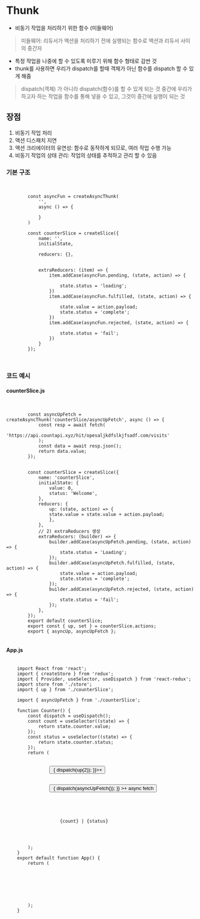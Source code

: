 # Thunk
- 비동기 작업을 처리하기 위한 함수 (미들웨어)
> 미들웨어: 리듀서가 액션을 처리하기 전에 실행되는 함수로 액션과 리듀서 사이의 중간자
- 특정 작업을 나중에 할 수 있도록 미루기 위해 함수 형태로 감싼 것
- thunk를 사용하면 우리가 dispatch를 할때 객체가 아닌 함수를 dispatch 할 수 있게 해줌 
> dispatch(객체) 가 아니라 dispatch(함수)를 할 수 있게 되는 것
> 중간에 우리가 하고자 하는 작업을 함수를 통해 넣을 수 있고, 그것이 중간에 실행이 되는 것

## 장점
1. 비동기 작업 처리
2. 액션 디스패치 지연
3. 액션 크리에이터의 유연성: 함수로 동작하게 되므로, 여러 작업 수행 가능
4. 비동기 작업의 상태 관리: 작업의 상태를 추적하고 관리 할 수 있음

### 기본 구조
<pre>
    <code>
        <!-- createAsyncThunk는 비동기 작업을 처리하는 action을 만들어줌 -->
        const asyncFun = createAsyncThunk(
            '', <!-- 타입 -->
            async () => {
                <!-- 액션이 실행되었을 때 처리 되어야 하는 작업 -->
            }
        )

        const counterSlice = createSlice({
            name: '',
            initialState, 
            <!-- 동기적인 action
                - 자동으로 action create가 생성 O (툴깃)
             -->
            reducers: {},

            <!-- 비동기적인 action 
                - 자동으로 action create가 생성 X
            -->
            extraReducers: (item) => {
                item.addCase(asyncFun.pending, (state, action) => {
                    <!-- 진행중 -->
                    state.status = 'loading';
                })
                item.addCase(asyncFun.fulfilled, (state, action) => {
                    <!-- 완료 -->
                    state.value = action.payload;
                    state.status = 'complete';
                })
                item.addCase(asyncFun.rejected, (state, action) => { 
                    <!-- 오륲 -->
                    state.status = 'fail';
                })
            }
        });

    </code>
</pre>

### 코드 예시
#### counterSlice.js
<pre>
    <code>
        <!-- 1. createAsyncThunk 생성 -->
        const asyncUpFetch = createAsyncThunk('counterSlice/asyncUpFetch', async () => {
            const resp = await fetch(
                'https://api.countapi.xyz/hit/opesaljkdfslkjfsadf.com/visits'
            );
            const data = await resp.json();
            return data.value;
        });

        <!-- 2. createSlice 생성 -->
        const counterSlice = createSlice({
            name: 'counterSlice',
            initialState: {
                value: 0,
                status: 'Welcome',
            },
            reducers: {
                up: (state, action) => {
                state.value = state.value + action.payload;
                },
            },
            // 2) extraReducers 생성
            extraReducers: (builder) => {
                builder.addCase(asyncUpFetch.pending, (state, action) => {
                    state.status = 'Loading';
                });
                builder.addCase(asyncUpFetch.fulfilled, (state, action) => {
                    state.value = action.payload;
                    state.status = 'complete';
                });
                builder.addCase(asyncUpFetch.rejected, (state, action) => {
                    state.status = 'fail';
                });
            },
        });
        export default counterSlice;
        export const { up, set } = counterSlice.actions;
        export { asyncUp, asyncUpFetch };
    </code>
</pre>

#### App.js
<pre>
    <code>
    import React from 'react';
    import { createStore } from 'redux';
    import { Provider, useSelector, useDispatch } from 'react-redux';
    import store from './store';
    import { up } from './counterSlice';
    <!-- 3. 생성한 Thunk 호출 -->
    import { asyncUpFetch } from './counterSlice';

    function Counter() {
        const dispatch = useDispatch();
        const count = useSelector((state) => {
            return state.counter.value;
        });
        const status = useSelector((state) => {
            return state.counter.status;
        });
        return (
            <div>
                <button onClick={() => { dispatch(up(2)); }}>+</button>

                <!-- 4. 호출 -->
                <button onClick={() => { dispatch(asyncUpFetch()); }} >+ async fetch</button>
                <br />

                <div>
                    {count} | {status}
                </div>
            </div>
        );
    }
    export default function App() {
        return (
            <Provider store={store}>
                <div>
                    <Counter></Counter>
                </div>
            </Provider>
        );
    }
    </code>
</pre>